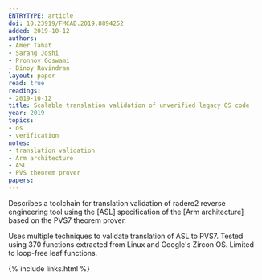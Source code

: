 ```yaml
---
ENTRYTYPE: article
doi: 10.23919/FMCAD.2019.8894252
added: 2019-10-12
authors:
- Amer Tahat
- Sarang Joshi
- Pronnoy Goswami
- Binoy Ravindran
layout: paper
read: true
readings:
- 2019-10-12
title: Scalable translation validation of unverified legacy OS code
year: 2019
topics:
- os
- verification
notes:
- translation validation
- Arm architecture
- ASL
- PVS theorem prover
papers:
---
```


Describes a toolchain for translation validation of radere2 reverse engineering
tool using the [ASL] specification of the [Arm architecture] based on the PVS7 theorem prover.

Uses multiple techniques to validate translation of ASL to PVS7.
Tested using 370 functions extracted from Linux and Google's Zircon OS.
Limited to loop-free leaf functions.

{% include links.html %}
